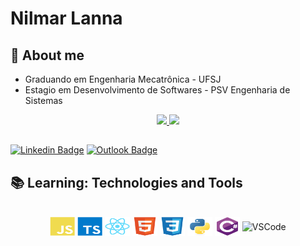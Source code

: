 # Nilmar Lanna
## :pushpin: **About me**

- Graduando em Engenharia Mecatrônica - UFSJ
- Estagio em Desenvolvimento de Softwares - PSV Engenharia de Sistemas
<div align="center">
  <a href="https://github.com/nilmarlanna">
  <img height="180em" src="https://github-readme-stats.vercel.app/api?username=nilmarlanna&show_icons=true&theme=tokyonight&include_all_commits=true&count_private=true"/>
  <img height="180em" src="https://github-readme-stats.vercel.app/api/top-langs/?username=nilmarlanna&layout=compact&langs_count=7&theme=tokyonight"/>
</div>
  
  ##
 

[![Linkedin Badge](https://img.shields.io/badge/-NilmarLanna-blue?style=flat-square&logo=Linkedin&logoColor=white&link=https://www.linkedin.com/in/nilmarlanna/)](https://www.linkedin.com/in/nilmarlanna/)  [![Outlook Badge](https://img.shields.io/badge/-nilmar.lanna@outlook.com.br-3871c1?style=flat-square&logo=Outlook&logoColor=white&link=mailto:nilmar.lanna@outlook.com.br)](mailto:nilmar.lanna@outlook.com.br)

## :books: Learning: Technologies and Tools
<div style="display: inline_block" align="center"><br>
  <img align="center" alt="Js" height="30" width="40" src="https://raw.githubusercontent.com/devicons/devicon/master/icons/javascript/javascript-plain.svg">
  <img align="center" alt="Ts" height="30" width="40" src="https://raw.githubusercontent.com/devicons/devicon/master/icons/typescript/typescript-plain.svg">
  <img align="center" alt="React" height="30" width="40" src="https://raw.githubusercontent.com/devicons/devicon/master/icons/react/react-original.svg">
  <img align="center" alt="HTML" height="30" width="40" src="https://raw.githubusercontent.com/devicons/devicon/master/icons/html5/html5-original.svg">
  <img align="center" alt="CSS" height="30" width="40" src="https://raw.githubusercontent.com/devicons/devicon/master/icons/css3/css3-original.svg">
  <img align="center" alt="Python" height="30" width="40" src="https://raw.githubusercontent.com/devicons/devicon/master/icons/python/python-original.svg">
  <img align="center" alt="Csharp" height="30" width="40" src="https://raw.githubusercontent.com/devicons/devicon/master/icons/csharp/csharp-original.svg">
  <img align="center" alt="VSCode" height="30" width="40" src="https://cdn.jsdelivr.net/gh/devicons/devicon/icons/vscode/vscode-original.svg" />
</div>
